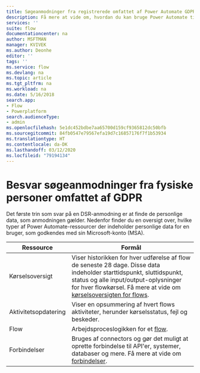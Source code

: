 ```yaml
---
title: Søgeanmodninger fra registrerede omfattet af Power Automate GDPR for Microsoft-konti (MSA) | Microsoft Docs
description: Få mere at vide om, hvordan du kan bruge Power Automate til at svare på søgeanmodninger fra registrerede omfattet af GPDR for Microsoft-konti.
services: ''
suite: flow
documentationcenter: na
author: MSFTMAN
manager: KVIVEK
ms.author: Deonhe
editor: ''
tags: ''
ms.service: flow
ms.devlang: na
ms.topic: article
ms.tgt_pltfrm: na
ms.workload: na
ms.date: 5/16/2018
search.app:
- Flow
- Powerplatform
search.audienceType:
- admin
ms.openlocfilehash: 5e1dc452bdbe7aa65700d159cf9365812dc50bfb
ms.sourcegitcommit: 84fb0547e79567efa19d7c16857176f7f1b53934
ms.translationtype: HT
ms.contentlocale: da-DK
ms.lasthandoff: 03/12/2020
ms.locfileid: "79194134"
---
```

# <a name="respond-to-gdpr-data-subject-discovery-requests"></a>Besvar søgeanmodninger fra fysiske personer omfattet af GDPR 


Det første trin som svar på en DSR-anmodning er at finde de personlige data, som anmodningen gælder.
Nedenfor finder du en oversigt over, hvilke typer af Power Automate-ressourcer der indeholder personlige data for en bruger, som godkendes med sin Microsoft-konto (MSA).

|Ressource|Formål|
|-----|-----|
|Kørselsoversigt|Viser historikken for hver udførelse af flow de seneste 28 dage. Disse data indeholder starttidspunkt, sluttidspunkt, status og alle input/output-oplysninger for hver flowkørsel. Få mere at vide om [kørselsoversigten for flows](https://flow.microsoft.com/blog/download-history-recurrence/).|
|Aktivitetsopdatering| Viser en opsummering af hvert flows aktiviteter, herunder kørselsstatus, fejl og beskeder.|
|Flow|Arbejdsproceslogikken for et [flow](https://docs.microsoft.com/flow/get-started-logic-flow).|
|Forbindelser|Bruges af connectors og gør det muligt at oprette forbindelse til API'er, systemer, databaser og mere. Få mere at vide om [forbindelser](add-manage-connections.md).|

